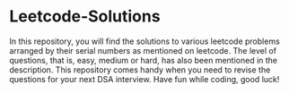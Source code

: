 # Leetcode-Solutions
In this repository, you will find the solutions to various leetcode problems arranged by their serial numbers as mentioned on leetcode.
The level of questions, that is, easy, medium or hard, has also been mentioned in the description.
This repository comes handy when you need to revise the questions for your next DSA interview.
Have fun while coding, good luck!
